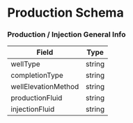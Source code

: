 # Production Schema

### Production / Injection General Info

| Field               | Type   |
| ------------------- | ------ |
| wellType            | string |
| completionType      | string |
| wellElevationMethod | string |
| productionFluid     | string |
| injectionFluid      | string |

